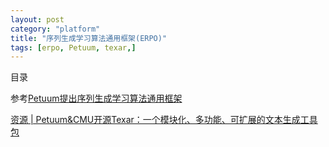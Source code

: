 ```yaml
---
layout: post
category: "platform"
title: "序列生成学习算法通用框架(ERPO)"
tags: [erpo, Petuum, texar,]
---
```


目录

<!-- TOC -->


<!-- /TOC -->

参考[Petuum提出序列生成学习算法通用框架](https://mp.weixin.qq.com/s?__biz=MzA3MzI4MjgzMw==&mid=2650755575&idx=4&sn=dabe0c6c036905a81b82effdc0dc0979&chksm=871a9589b06d1c9f028cdf42ab7b101eafb844aa0f9c5e6a1a8f472f59e74e52838980bb1ca0&mpshare=1&scene=1&srcid=0114RQr28a9xQjVoi8NG46kf&pass_ticket=aXFgueLD%2BxWMZCVaAWnXvtEoEpLmG3oXS8xAbcmCXkgLYGoJ9eVER7nGjjDlztRz#rd)

[资源 \| Petuum&CMU开源Texar：一个模块化、多功能、可扩展的文本生成工具包](https://mp.weixin.qq.com/s?__biz=MzA3MzI4MjgzMw==&mid=2650749003&idx=2&sn=a7ebe3049eceda4762ad3733dbe24829&chksm=871afc35b06d7523abd31e0a506343c2c1feafcf1164d17a4c20b8b9390a3f2dbf7dfd47f39e&scene=21#wechat_redirect)

